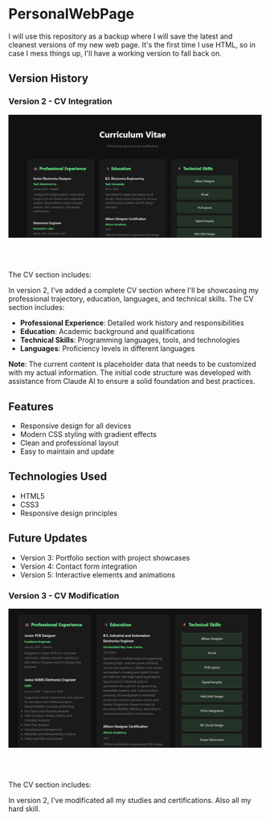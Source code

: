 # PersonalWebPage

I will use this repository as a backup where I will save the latest and cleanest versions of my new web page. It's the first time I use HTML, so in case I mess things up, I'll have a working version to fall back on.

## Version History

### Version 2 - CV Integration

<div align="center">
  <img src="images/V2.png" alt="CV Screenshot" width="600">
</div>

<br><br>

The CV section includes:

In version 2, I've added a complete CV section where I'll be showcasing my professional trajectory, education, languages, and technical skills. The CV section includes:

- **Professional Experience**: Detailed work history and responsibilities
- **Education**: Academic background and qualifications
- **Technical Skills**: Programming languages, tools, and technologies
- **Languages**: Proficiency levels in different languages

**Note**: The current content is placeholder data that needs to be customized with my actual information. The initial code structure was developed with assistance from Claude AI to ensure a solid foundation and best practices.

## Features
- Responsive design for all devices
- Modern CSS styling with gradient effects
- Clean and professional layout
- Easy to maintain and update

## Technologies Used
- HTML5
- CSS3
- Responsive design principles

## Future Updates
- Version 3: Portfolio section with project showcases
- Version 4: Contact form integration
- Version 5: Interactive elements and animations

### Version 3 - CV Modification

<div align="center">
  <img src="images/V3.png" alt="CV Screenshot" width="600">
</div>

<br><br>

The CV section includes:

In version 2, I've modificated all my studies and certifications. Also all my hard skill. 
